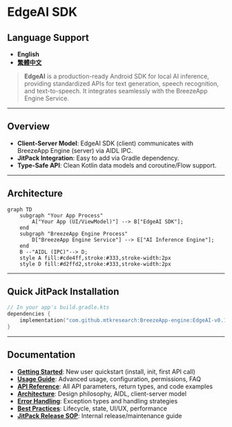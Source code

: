 # EdgeAI SDK

## Language Support

- **English**
- **[繁體中文](./docs/i18n/README_zh.md)**


> **EdgeAI** is a production-ready Android SDK for local AI inference, providing standardized APIs for text generation, speech recognition, and text-to-speech. It integrates seamlessly with the BreezeApp Engine Service.

---

## Overview

- **Client-Server Model**: EdgeAI SDK (client) communicates with BreezeApp Engine (server) via AIDL IPC.
- **JitPack Integration**: Easy to add via Gradle dependency.
- **Type-Safe API**: Clean Kotlin data models and coroutine/Flow support.

---

## Architecture

```mermaid
graph TD
    subgraph "Your App Process"
        A["Your App (UI/ViewModel)"] --> B["EdgeAI SDK"];
    end
    subgraph "BreezeApp Engine Process"
        D["BreezeApp Engine Service"] --> E["AI Inference Engine"];
    end
    B --"AIDL (IPC)"--> D;
    style A fill:#cde4ff,stroke:#333,stroke-width:2px
    style D fill:#d2ffd2,stroke:#333,stroke-width:2px
```

---

## Quick JitPack Installation

```kotlin
// In your app's build.gradle.kts
dependencies {
    implementation("com.github.mtkresearch:BreezeApp-engine:EdgeAI-v0.1.1")
}
```

---

## Documentation

- **[Getting Started](./docs/i18n/GETTING_STARTED_zh.md)**: New user quickstart (install, init, first API call)
- **[Usage Guide](./docs/i18n/USAGE_GUIDE_zh.md)**: Advanced usage, configuration, permissions, FAQ
- **[API Reference](./docs/i18n/API_REFERENCE_zh.md)**: All API parameters, return types, and code examples
- **[Architecture](./docs/i18n/ARCHITECTURE_zh.md)**: Design philosophy, AIDL, client-server model
- **[Error Handling](./docs/i18n/ERROR_HANDLING_zh.md)**: Exception types and handling strategies
- **[Best Practices](./docs/i18n/BEST_PRACTICES_zh.md)**: Lifecycle, state, UI/UX, performance
- **[JitPack Release SOP](./docs/i18n/JitPack_Release_SOP_zh.md)**: Internal release/maintenance guide